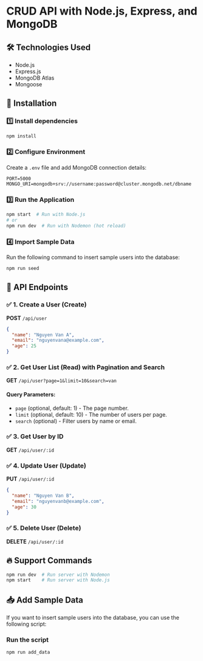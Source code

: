 # CRUD API with Node.js, Express, and MongoDB

## 🛠 Technologies Used

- Node.js
- Express.js
- MongoDB Atlas
- Mongoose

## 🚀 Installation

### 1️⃣ Install dependencies

```sh
npm install
```

### 2️⃣ Configure Environment

Create a `.env` file and add MongoDB connection details:

```env
PORT=5000
MONGO_URI=mongodb+srv://username:password@cluster.mongodb.net/dbname
```

### 3️⃣ Run the Application

```sh
npm start  # Run with Node.js
# or
npm run dev  # Run with Nodemon (hot reload)
```

### 4️⃣ Import Sample Data

Run the following command to insert sample users into the database:

```sh
npm run seed
```

## 📌 API Endpoints

### ✅ 1. Create a User (Create)

**POST** `/api/user`

```json
{
  "name": "Nguyen Van A",
  "email": "nguyenvana@example.com",
  "age": 25
}
```

### ✅ 2. Get User List (Read) with Pagination and Search

**GET** `/api/user?page=1&limit=10&search=van`

#### Query Parameters:

- `page` (optional, default: 1) - The page number.
- `limit` (optional, default: 10) - The number of users per page.
- `search` (optional) - Filter users by name or email.

### ✅ 3. Get User by ID

**GET** `/api/user/:id`

### ✅ 4. Update User (Update)

**PUT** `/api/user/:id`

```json
{
  "name": "Nguyen Van B",
  "email": "nguyenvanb@example.com",
  "age": 30
}
```

### ✅ 5. Delete User (Delete)

**DELETE** `/api/user/:id`

## 🔥 Support Commands

```sh
npm run dev  # Run server with Nodemon
npm start    # Run server with Node.js
```

## 📥 Add Sample Data

If you want to insert sample users into the database, you can use the following script:

### Run the script

```sh
npm run add_data
```
